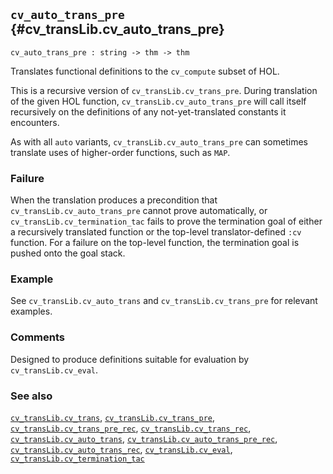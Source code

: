 ## `cv_auto_trans_pre` {#cv_transLib.cv_auto_trans_pre}


```
cv_auto_trans_pre : string -> thm -> thm
```



Translates functional definitions to the `cv_compute` subset of HOL.


This is a recursive version of `cv_transLib.cv_trans_pre`. During translation
of the given HOL function, `cv_transLib.cv_auto_trans_pre` will call itself
recursively on the definitions of any not-yet-translated constants it
encounters.

As with all `auto` variants, `cv_transLib.cv_auto_trans_pre` can sometimes
translate uses of higher-order functions, such as `MAP`.

### Failure

When the translation produces a precondition that `cv_transLib.cv_auto_trans_pre`
cannot prove automatically, or `cv_transLib.cv_termination_tac` fails to prove
the termination goal of either a recursively translated function or the
top-level translator-defined `:cv` function. For a failure on the top-level
function, the termination goal is pushed onto the goal stack.

### Example

See `cv_transLib.cv_auto_trans` and `cv_transLib.cv_trans_pre` for
relevant examples.

### Comments

Designed to produce definitions suitable for evaluation by `cv_transLib.cv_eval`.

### See also

[`cv_transLib.cv_trans`](#cv_transLib.cv_trans), [`cv_transLib.cv_trans_pre`](#cv_transLib.cv_trans_pre), [`cv_transLib.cv_trans_pre_rec`](#cv_transLib.cv_trans_pre_rec), [`cv_transLib.cv_trans_rec`](#cv_transLib.cv_trans_rec), [`cv_transLib.cv_auto_trans`](#cv_transLib.cv_auto_trans), [`cv_transLib.cv_auto_trans_pre_rec`](#cv_transLib.cv_auto_trans_pre_rec), [`cv_transLib.cv_auto_trans_rec`](#cv_transLib.cv_auto_trans_rec), [`cv_transLib.cv_eval`](#cv_transLib.cv_eval), [`cv_transLib.cv_termination_tac`](#cv_transLib.cv_termination_tac)

